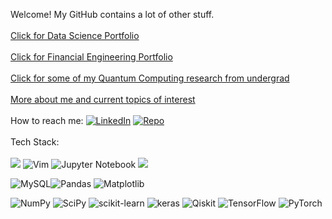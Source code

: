 Welcome! My GitHub contains a lot of other stuff.
\
\
[Click for Data Science Portfolio](/dsp.md)
\
\
[Click for Financial Engineering Portfolio](/fgp.md) 
\
\
[Click for some of my Quantum Computing research from undergrad](https://github.com/diracdyson/vqeh2neutralspsa)
\
\
[More about me and current topics of interest](/skrt.md)
\
\
How to reach me: 
[![LinkedIn](https://img.shields.io/badge/linkedin-%230077B5.svg?style=for-the-badge&logo=linkedin&logoColor=white)](https://linkedin.com/in/brandonlee-santos/) [![Repo](https://badgen.net/badge/icon/GitHub?icon=github&label)](https://github.com/diracdyson)
\
\
Tech Stack:
\
\
![](https://badgen.net/pypi/python/black) 
![Vim](https://img.shields.io/badge/VIM-%2311AB00.svg?style=for-the-badge&logo=vim&logoColor=white)
![Jupyter Notebook](https://img.shields.io/badge/jupyter-%23FA0F00.svg?style=for-the-badge&logo=jupyter&logoColor=white) 
![](https://img.shields.io/badge/Colab-F9AB00?style=for-the-badge&logo=googlecolab&color=525252)


![MySQL](https://img.shields.io/badge/mysql-%2300f.svg?style=for-the-badge&logo=mysql&logoColor=white)![Pandas](https://img.shields.io/badge/pandas-%23150458.svg?style=for-the-badge&logo=pandas&logoColor=white)
![Matplotlib](https://img.shields.io/badge/Matplotlib-%23ffffff.svg?style=for-the-badge&logo=Matplotlib&logoColor=black)


![NumPy](https://img.shields.io/badge/numpy-%23013243.svg?style=for-the-badge&logo=numpy&logoColor=white)
![SciPy](https://img.shields.io/badge/SciPy-%230C55A5.svg?style=for-the-badge&logo=scipy&logoColor=%white)
![scikit-learn](https://img.shields.io/badge/scikit--learn-%23F7931E.svg?style=for-the-badge&logo=scikit-learn&logoColor=white)
![keras](https://img.shields.io/badge/Keras-FF0000?style=for-the-badge&logo=keras&logoColor=white)
![Qiskit](https://img.shields.io/badge/Qiskit-%236929C4.svg?style=for-the-badge&logo=Qiskit&logoColor=white)
![TensorFlow](https://img.shields.io/badge/TensorFlow-%23FF6F00.svg?style=for-the-badge&logo=TensorFlow&logoColor=white)
![PyTorch](https://img.shields.io/badge/PyTorch-%23EE4C2C.svg?style=for-the-badge&logo=PyTorch&logoColor=white)

